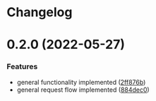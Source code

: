 # Changelog

# 0.2.0 (2022-05-27)


### Features

* general functionality implemented ([2ff876b](https://github.com/DiaKEM/libre-link-up-api-client/commit/2ff876be8ffe5ec8a45a920b663fa53f00fd0880))
* general request flow implemented ([884dec0](https://github.com/DiaKEM/libre-link-up-api-client/commit/884dec046355dde17a88511432646ad2d4ff68eb))